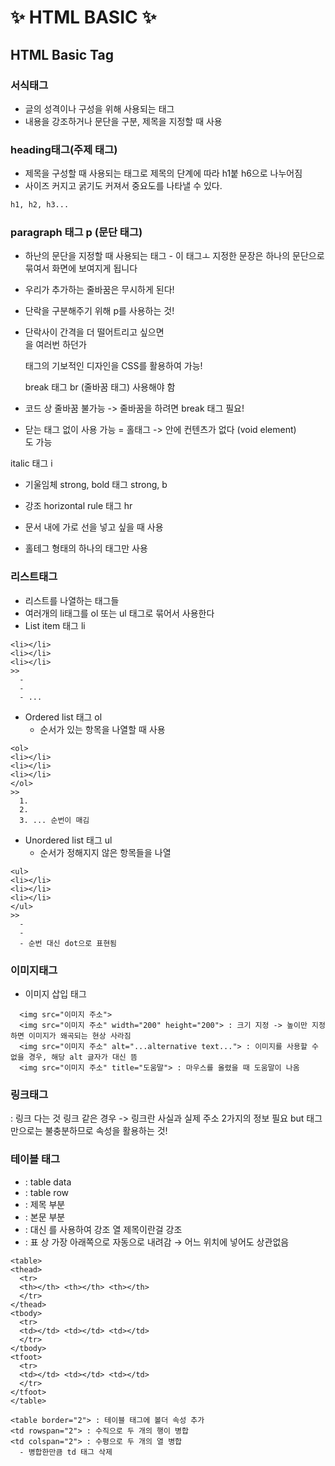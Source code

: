 # ✨ HTML BASIC ✨

## **HTML Basic Tag**

### **서식태그**

- 글의 성격이나 구성을 위해 사용되는 태그
- 내용을 강조하거나 문단을 구분, 제목을 지정할 때 사용

### **heading태그(주제 태그)**

- 제목을 구성할 때 사용되는 태그로 제목의 단계에 따라 h1붙 h6으로 나누어짐
- 사이즈 커지고 굵기도 커져서 중요도를 나타낼 수 있다.

```html
h1, h2, h3...
```

### **paragraph 태그 p (문단 태그)**

- 하난의 문단을 지정할 때 사용되는 태그 - 이 태그ㅗ 지정한 문장은 하나의 문단으로 묶여서 화면에 보여지게 됩니다
- 우리가 추가하는 줄바꿈은 무시하게 된다!
- 단락을 구분해주기 위해 p를 사용하는 것!
- 단락사이 간격을 더 떨어트리고 싶으면 <br>을 여러번 하던가 <p> 태그의 기보적인 디자인을 CSS를 활용하여 가능!

  break 태그 br (줄바꿈 태그) 사용해야 함

- 코드 상 줄바꿈 불가능 -> 줄바꿈을 하려면 break 태그 필요!
- 닫는 태그 없이 사용 가능 = 홀태그 -> 안에 컨텐츠가 없다 (void element)
  <br/>도 가능

italic 태그 i

- 기울임체
  strong, bold 태그 strong, b

- 강조
  horizontal rule 태그 hr
- 문서 내에 가로 선을 넣고 싶을 때 사용
- 홀테그 형태의 하나의 태그만 사용

### **리스트태그**

- 리스트를 나열하는 태그들
- 여러개의 li태그를 ol 또는 ul 태그로 묶어서 사용한다
- List item 태그 li

```
<li></li>
<li></li>
<li></li>
>>
  -
  -
  - ...
```

- Ordered list 태그 ol
  - 순서가 있는 항목을 나열할 때 사용

```
<ol>
<li></li>
<li></li>
<li></li>
</ol>
>>
  1.
  2.
  3. ... 순번이 매김
```

- Unordered list 태그 ul
  - 순서가 정해지지 않은 항목들을 나열

```
<ul>
<li></li>
<li></li>
<li></li>
</ul>
>>
  -
  -
  - 순번 대신 dot으로 표현됨
```

### **이미지태그**

- 이미지 삽입 태그

```
  <img src="이미지 주소">
  <img src="이미지 주소" width="200" height="200"> : 크기 지정 -> 높이만 지정하면 이미지가 왜곡되는 현상 사라짐
  <img src="이미지 주소" alt="...alternative text..."> : 이미지를 사용할 수 없을 경우, 해당 alt 글자가 대신 뜸
  <img src="이미지 주소" title="도움말"> : 마우스를 올렸을 때 도움말이 나옴
```

### **링크태그**

<a href="주소"></a> : 링크 다는 것
<a href="주소" target="4가지"></a>
링크 같은 경우 -> 링크란 사실과 실제 주소 2가지의 정보 필요 but 태그만으로는 불충분하므로 속성을 활용하는 것!

### **테이블 태그**

- <td> : table data
- <tr> : table row

- <thead> : 제목 부분
- <tbody> : 본문 부분
- <td> : 대신 <th>를 사용하여 강조 열 제목이란걸 강조
- <tfoot> : 표 상 가장 아래쪽으로 자동으로 내려감 &rarr; 어느 위치에 넣어도 상관없음

```
<table>
<thead>
  <tr>
  <th></th> <th></th> <th></th>
  </tr>
</thead>
<tbody>
  <tr>
  <td></td> <td></td> <td></td>
  </tr>
</tbody>
<tfoot>
  <tr>
  <td></td> <td></td> <td></td>
  </tr>
</tfoot>
</table>

<table border="2"> : 테이블 태그에 볼더 속성 추가
<td rowspan="2"> : 수직으로 두 개의 행이 병합
<td colspan="2"> : 수평으로 두 개의 열 병합
  - 병합한만큼 td 태그 삭제
```
